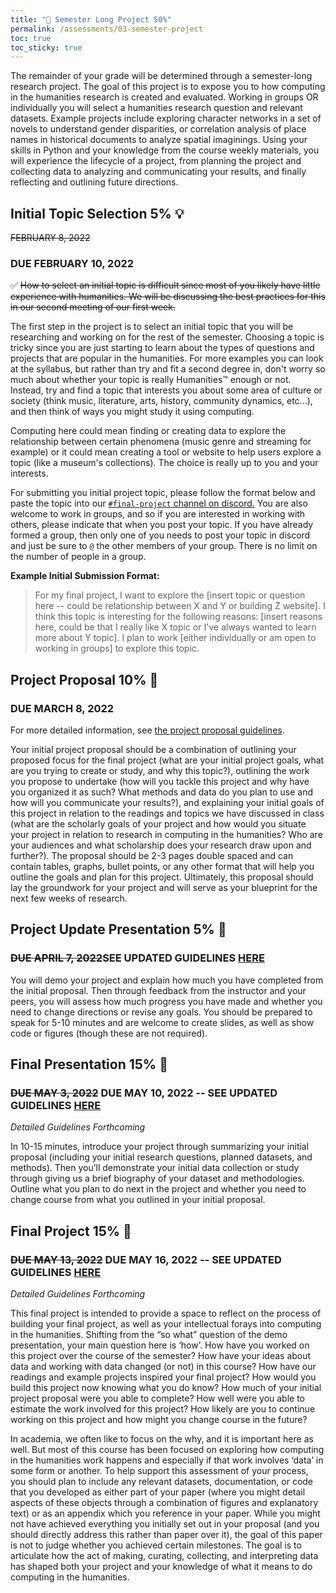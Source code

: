 ```yaml
---
title: "💾 Semester Long Project 50%"
permalink: /assessments/03-semester-project
toc: true
toc_sticky: true
---
```


The remainder of your grade will be determined through a semester-long research project. The goal of this project is to expose you to how computing in the humanities research is created and evaluated. Working in groups OR individually you will select a humanities research question and relevant datasets. Example projects include exploring character networks in a set of novels to understand gender disparities, or correlation analysis of place names in historical documents to analyze spatial imaginings. Using your skills in Python and your knowledge from the course weekly materials, you will experience the lifecycle of a project, from planning the project and collecting data to analyzing and communicating your results, and finally reflecting and outlining future directions.

<h2 id="initial-topic">Initial Topic Selection 5% 💡</h2><strike>FEBRUARY 8, 2022</strike> <h3>DUE FEBRUARY 10, 2022</h3>

✅ ~~How to select an initial topic is difficult since most of you likely have little experience with humanities. We will be discussing the best practices for this in our second meeting of our first week.~~

The first step in the project is to select an initial topic that you will be researching and working on for the rest of the semester. Choosing a topic is tricky since you are just starting to learn about the types of questions and projects that are popular in the humanities. For more examples you can look at the syllabus, but rather than try and fit a second degree in, don't worry so much about whether your topic is really Humanities™️ enough or not. Instead, try and find a topic that interests you about some area of culture or society (think music, literature, arts, history, community dynamics, etc...), and then think of ways you might study it using computing.

Computing here could mean finding or creating data to explore the relationship between certain phenomena (music genre and streaming for example) or it could mean creating a tool or website to help users explore a topic (like a museum's collections). The choice is really up to you and your interests.

For submitting you initial project topic, please follow the format below and paste the topic into our [`#final-project` channel on discord.](https://discord.com/channels/933527303693139988/939975058363928616) You are also welcome to work in groups, and so if you are interested in working with others, please indicate that when you post your topic. If you have already formed a group, then only one of you needs to post your topic in discord and just be sure to `@` the other members of your group. There is no limit on the number of people in a group.

**Example Initial Submission Format:**

> For my final project, I want to explore the [insert topic or question here -- could be relationship between X and Y or building Z website]. I think this topic is interesting for the following reasons: [insert reasons here, could be that I really like X topic or I've always wanted to learn more about Y topic]. I plan to work [either individually or am open to working in groups] to explore this topic.

<h2 id="project-proposal">Project Proposal 10% 🎨</h2> 
<h3>DUE MARCH 8, 2022</h3>

For more detailed information, see [the project proposal guidelines]({{site.baseurl}}/assessments/04-project-proposal).

Your initial project proposal should be a combination of outlining your proposed focus for the final project (what are your initial project goals, what are you trying to create or study, and why this topic?), outlining the work you propose to undertake (how will you tackle this project and why have you organized it as such? What methods and data do you plan to use and how will you communicate your results?), and explaining your initial goals of this project in relation to the readings and topics we have discussed in class (what are the scholarly goals of your project and how would you situate your project in relation to research in computing in the humanities? Who are your audiences and what scholarship does your research draw upon and further?).
The proposal should be 2-3 pages double spaced and can contain tables, graphs, bullet points, or any other format that will help you outline the goals and plan for this project. Ultimately, this proposal should lay the groundwork for your project and will serve as your blueprint for the next few weeks of research.

## Project Update Presentation 5% 🔁
<h3><strike>DUE APRIL 7, 2022</strike>SEE UPDATED GUIDELINES <a href="{{site.baseurl}}/assessments/06-project-update-presentation-guidelines">HERE</a></h3>

You will demo your project and explain how much you have completed from the initial proposal. Then through feedback from the instructor and your peers, you will assess how much progress you have made and whether you need to change directions or revise any goals. You should be prepared to speak for 5-10 minutes and are welcome to create slides, as well as show code or figures (though these are not required).

## Final Presentation 15% 🎉
<h3> <strike>DUE MAY 3, 2022</strike> DUE MAY 10, 2022 -- SEE UPDATED GUIDELINES <a href="{{site.baseurl}}/assessments/07-final-project-presentation-guidelines">HERE</a></h3>

*Detailed Guidelines Forthcoming*

In 10-15 minutes, introduce your project through summarizing your initial proposal (including your initial research questions, planned datasets, and methods). Then you’ll demonstrate your initial data collection or study through giving us a brief biography of your dataset and methodologies. Outline what you plan to do next in the project and whether you need to change course from what you outlined in your initial proposal.

## Final Project 15% 🌟
<h3><strike>DUE MAY 13, 2022</strike> DUE MAY 16, 2022 -- SEE UPDATED GUIDELINES <a href="{{site.baseurl}}/assessments/08-final-project-post-guidelines">HERE</a></h3>

*Detailed Guidelines Forthcoming*

This final project is intended to provide a space to reflect on the process of building your final project, as well as your intellectual forays into computing in the humanities. Shifting from the “so what” question of the demo presentation, your main question here is ‘how’. How have you worked on this project over the course of the semester? How have your ideas about data and working with data changed (or not) in this course? How have our readings and example projects inspired your final project? How would you build this project now knowing what you do know? How much of your initial project proposal were you able to complete? How well were you able to estimate the work involved for this project? How likely are you to continue working on this project and how might you change course in the future?

In academia, we often like to focus on the why, and it is important here as well. But most of this course has been focused on exploring how computing in the humanities work happens and especially if that work involves ‘data’ in some form or another. To help support this assessment of your process, you should plan to include any relevant datasets, documentation, or code that you developed as either part of your paper (where you might detail aspects of these objects through a combination of figures and explanatory text) or as an appendix which you reference in your paper. While you might not have achieved everything you initially set out in your proposal (and you should directly address this rather than paper over it), the goal of this paper is not to judge whether you achieved certain milestones. The goal is to articulate how the act of making, curating, collecting, and interpreting data has shaped both your project and your knowledge of what it means to do computing in the humanities.
